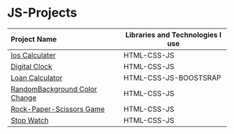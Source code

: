 # JS-Projects

 Project Name       |Libraries and Technologies I use     
:-------------------------|-------------------------
[Ios Calculater](https://alidurul.github.io/JS-Projects-Beginner-Level/Ios%20Calculater/)| HTML-CSS-JS
[Digital Clock](https://alidurul.github.io/JS-Projects-Beginner-Level/Digital%20Clock/)| HTML-CSS-JS
[Loan Calculator](https://alidurul.github.io/JS-Projects-Beginner-Level/Loan%20Calculator/)| HTML-CSS-JS-BOOSTSRAP
[RandomBackground Color Change](https://alidurul.github.io/JS-Projects-Beginner-Level/RandomBackground%20Color%20Change/)| HTML-CSS-JS
[Rock-Paper-Scissors Game](https://alidurul.github.io/JS-Projects-Beginner-Level/Rock-Paper-Scissors%20Game/)| HTML-CSS-JS
[Stop Watch](https://alidurul.github.io/JS-Projects-Beginner-Level/Stop%20Watch/)| HTML-CSS-JS

